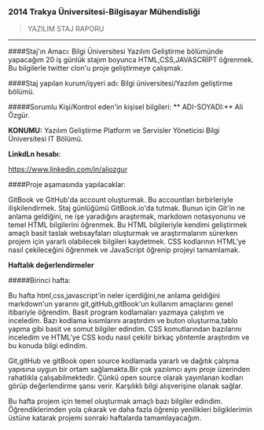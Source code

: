 ### 2014 Trakya Üniversitesi-Bilgisayar Mühendisliği
>YAZILIM STAJ RAPORU

******

####Staj'ın Amacı:
Bilgi Üniversitesi Yazılım Geliştirme bölümünde yapacağım 20 iş günlük stajım boyunca HTML,CSS,JAVASCRİPT öğrenmek. Bu bilgilerle twitter clon'u proje geliştirmeye çalışmak.


####Staj yapılan kurum/işyeri adı:
Bilgi üniversitesi/Yazılım geliştirme bölümü.

#####Sorumlu Kişi/Kontrol eden'in kişisel bilgileri:
** ADI-SOYADI:** Ali Özgür.

**KONUMU:** Yazılım Geliştirme  Platform ve Servisler Yöneticisi
Bilgi Üniversitesi IT Bölümü.

**LinkdLn hesabı**:


 https://www.linkedin.com/in/aliozgur

####Proje aşamasında yapılacaklar:

GitBook ve GitHub'da account oluşturmak. Bu accountları birbirleriyle ilişkilendirmek. Staj günlüğümü GitBook.io'da tutmak. Bunun için Git'in ne anlama geldiğini, ne işe yaradığını araştırmak, markdown notasyonunu ve temel HTML bilgilerini öğrenmek. Bu HTML bilgileriyle kendimi geliştirmek amaçlı basit taslak websayfaları oluşturmak ve araştırmalarım sürerken projem için yararlı olabilecek bilgileri kaydetmek. CSS kodlarının HTML'ye nasıl çekileceğini öğrenmek ve JavaScript öğrenip projeyi tamamlamak.


**Haftalık değerlendirmeler**


#####Birinci hafta:

Bu hafta html,css,javascript'in neler içerdiğini,ne anlama geldiğini markdown'un yararını git,gitHub,gitBook'un kullanım amaçlarını genel itibariyle öğrendim. Basit program kodlamaları yazmaya çalıştım ve inceledim. Bazı kodlama kısımlarını araştırdım ve buton oluşturma,tablo yapma gibi basit ve somut bilgiler edindim. CSS komutlarından bazılarını inceledim ve HTML'ye CSS kodu nasıl çekilir birkaç yöntemle araştırdım ve bu konuda bilgi edindim.


Git,gitHub ve gitBook open source kodlamada yararlı ve dağıtık çalışma yapısına uygun bir ortam sağlamakta.Bir çok yazılımcı aynı proje üzerinden rahatlıkla çalışabilmektedir. Çünkü open source olarak yayınlanan kodları görüp değerlendirme şansı verir. Karşılıklı bilgi alışverişine olanak sağlar.

Bu hafta projem için temel oluşturmak amaçlı bazı bilgiler edindim. Öğrendiklerimden yola çıkarak ve daha fazla öğrenip yenilikleri bilgiklerimin üstüne katarak projemi sonraki haftalarda tamamlayacağım.





